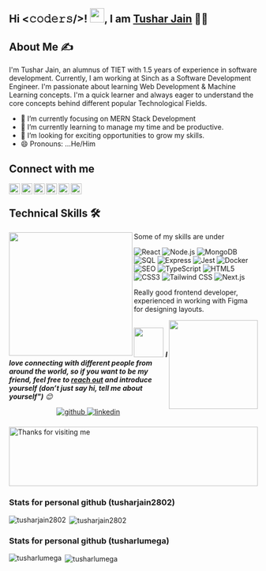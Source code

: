 ## Hi <𝚌𝚘𝚍𝚎𝚛𝚜/>! <img src="https://github.com/TheDudeThatCode/TheDudeThatCode/blob/master/Assets/Hi.gif" width="29px">, I am <a href="https://www.linkedin.com/in/tushar-jain-94a6a2194/">Tushar Jain</a> 👨‍🎓


## About Me ✍
I'm Tushar Jain, an alumnus of TIET with 1.5 years of experience in software development.
Currently, I am working at Sinch as a Software Development Engineer.
I'm passionate about learning Web Development & Machine Learning concepts.
I'm a quick learner and always eager to understand the core concepts behind different popular Technological Fields.

- 🔭 I’m currently focusing on MERN Stack Development
- 🌱 I’m currently learning to manage my time and be productive.
- 👯 I’m looking for exciting opportunities to grow my skills.
- 😄 Pronouns: ...He/Him


## Connect with me
<a href="https://twitter.com/tusharjain2802">
  <img align="left" alt="Tushar's Twitter" width="22px" src="https://cdn.jsdelivr.net/npm/simple-icons@v3/icons/twitter.svg" />
</a>
<a href="https://www.linkedin.com/in/tushar-jain-94a6a2194/">
  <img align="left" alt="Tushar's LinkedIn" width="22px" src="https://cdn.jsdelivr.net/npm/simple-icons@v3/icons/linkedin.svg" />
</a>
<a href="http://github.com/tusharjain2802">
  <img align="left" alt="Tushar's Github" width="22px" src="https://cdn.jsdelivr.net/npm/simple-icons@v3/icons/github.svg" />
</a>
<a href="https://www.instagram.com/tushar.jain02/">
  <img align="left" alt="Tushar's Instagram" width="22px" src="https://cdn.jsdelivr.net/npm/simple-icons@v3/icons/instagram.svg" />
</a>
<a href="https://www.facebook.com/profile.php?id=100005964120486">
  <img align="left" alt="Tushar's Facebook" width="22px" src="https://cdn.jsdelivr.net/npm/simple-icons@v3/icons/facebook.svg" />
</a>
<a href="https://www.youtube.com/channel/UCph8vV_j1LQDUFYl_WW60xA">
  <img align="left" alt="Tushar's Youtube" width="22px" src="https://cdn.jsdelivr.net/npm/simple-icons@v3/icons/youtube.svg" />
</a>
<br>


## Technical Skills 🛠 

<img align='left' src='https://media.giphy.com/media/SWoSkN6DxTszqIKEqv/giphy.gif' width='250"'>
Some of my skills are under


![React](https://img.shields.io/badge/-React-61DAFB?style=flat-square&logo=react)
![Node.js](https://img.shields.io/badge/-Node.js-339933?style=flat-square&logo=node.js)
![MongoDB](https://img.shields.io/badge/-MongoDB-47A248?style=flat-square&logo=mongodb)
![SQL](https://img.shields.io/badge/-SQL-4479A1?style=flat-square&logo=postgresql)
![Express](https://img.shields.io/badge/-Express.js-000000?style=flat-square&logo=express)
![Jest](https://img.shields.io/badge/-Jest-C21325?style=flat-square&logo=jest)
![Docker](https://img.shields.io/badge/-Docker-2496ED?style=flat-square&logo=docker)
![SEO](https://img.shields.io/badge/-SEO-4CAF50?style=flat-square&logo=google)
![TypeScript](https://img.shields.io/badge/-TypeScript-007ACC?style=flat-square&logo=typescript)
![HTML5](https://img.shields.io/badge/-HTML5-E34F26?style=flat-square&logo=html5&logoColor=white)
![CSS3](https://img.shields.io/badge/-CSS3-1572B6?style=flat-square&logo=css3)
![Tailwind CSS](https://img.shields.io/badge/-TailwindCSS-38B2AC?style=flat-square&logo=tailwind-css)
![Next.js](https://img.shields.io/badge/-Next.js-000000?style=flat-square&logo=next.js)

Really good frontend developer, experienced in working with Figma for designing layouts.

<!--footer-->

<img align='right' src="https://media.giphy.com/media/M9gbBd9nbDrOTu1Mqx/giphy.gif" width="180">

##
<img src="https://media.giphy.com/media/LnQjpWaON8nhr21vNW/giphy.gif" width="60"> <em><b>I love connecting with different people from around the world, so if you want to be my friend, feel free to [reach out](https://wa.me/+919592925693) and introduce yourself (don’t just say hi, tell me about yourself")</b> 😊</em>
<div align="center">
<a href="<div align="center">
                            
<a href="http://github.com/tusharjain2802" target="_blank">
<img src=https://img.shields.io/badge/github-%2324292e.svg?&style=for-the-badge&logo=github&logoColor=white alt=github style="margin-bottom: 5px;" />
</a>
<a href="https://www.linkedin.com/in/tushar-jain-94a6a2194/" target="_blank">
<img src=https://img.shields.io/badge/linkedin-%231E77B5.svg?&style=for-the-badge&logo=linkedin&logoColor=white alt=linkedin style="margin-bottom: 5px;" />
</a>
</div>  

<br/>  

<img height="120" alt="Thanks for visiting me" width="100%" src="https://raw.githubusercontent.com/BrunnerLivio/brunnerlivio/master/images/marquee.svg" />

### Stats for personal github (tusharjain2802)

<p><img align="left" src="https://github-readme-stats.vercel.app/api/top-langs?username=tusharjain2802&show_icons=true&locale=en&layout=compact" alt="tusharjain2802" /></p>

<p>&nbsp;<img align="center" src="https://github-readme-stats.vercel.app/api?username=tusharjain2802&show_icons=true&locale=en" alt="tusharjain2802" /></p>


### Stats for personal github (tusharlumega)

<p><img align="left" src="https://github-readme-stats.vercel.app/api/top-langs?username=tusharlumega&show_icons=true&locale=en&layout=compact" alt="tusharlumega" /></p>

<p>&nbsp;<img align="center" src="https://github-readme-stats.vercel.app/api?username=tusharlumega&show_icons=true&locale=en" alt="tusharlumega" /></p>


